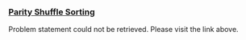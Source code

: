 <h3><a href="https://codeforces.com/contest/1733/problem/C" target="_blank" rel="noopener noreferrer">Parity Shuffle Sorting</a></h3>

Problem statement could not be retrieved. Please visit the link above.